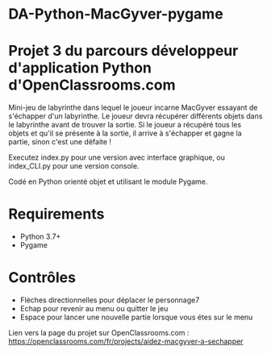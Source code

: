 # DA-Python-MacGyver-pygame

# Projet 3 du parcours développeur d'application Python d'OpenClassrooms.com

Mini-jeu de labyrinthe dans lequel le joueur incarne MacGyver essayant de s'échapper d'un labyrinthe.
Le joueur devra récupérer différents objets dans le labyrinthe avant de trouver la sortie. 
Si le joueur a récupéré tous les objets et qu'il se présente à la sortie, il arrive à s'échapper et gagne la partie, sinon c'est une défaite !

Executez index.py pour une version avec interface graphique, ou index_CLI.py pour une version console.

Codé en Python orienté objet et utilisant le module Pygame.

# Requirements
  - Python 3.7+
  - Pygame

# Contrôles
  - Flèches directionnelles pour déplacer le personnage7
  - Echap pour revenir au menu ou quitter le jeu
  - Espace pour lancer une nouvelle partie lorsque vous étes sur le menu

Lien vers la page du projet sur OpenClassrooms.com : https://openclassrooms.com/fr/projects/aidez-macgyver-a-sechapper

